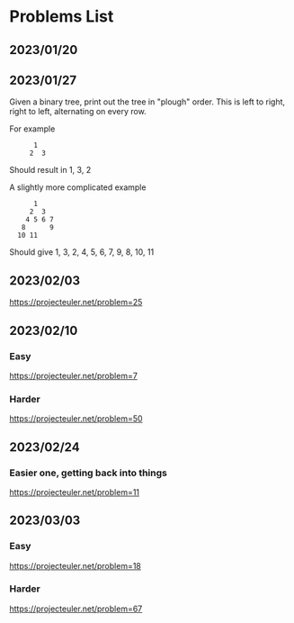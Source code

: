 # Problems List

## 2023/01/20

## 2023/01/27
Given a binary tree, print out the tree in "plough" order. This is left to right, right to left, alternating on every row.

For example
```
      1
     2  3 
```
Should result in 1, 3, 2

A slightly more complicated example

```
      1
     2  3
    4 5 6 7
   8      9      
  10 11
```
Should give 1, 3, 2, 4, 5, 6, 7, 9, 8, 10, 11

## 2023/02/03

https://projecteuler.net/problem=25

## 2023/02/10
### Easy
https://projecteuler.net/problem=7
### Harder
https://projecteuler.net/problem=50

## 2023/02/24
### Easier one, getting back into things
https://projecteuler.net/problem=11

## 2023/03/03
### Easy
https://projecteuler.net/problem=18

### Harder
https://projecteuler.net/problem=67
